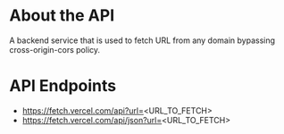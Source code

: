 # About the API
A backend service that is used to fetch URL from any domain bypassing cross-origin-cors policy.

# API Endpoints
- https://fetch.vercel.com/api?url=<URL_TO_FETCH>
- https://fetch.vercel.com/api/json?url=<URL_TO_FETCH>
